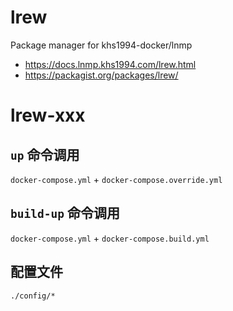# lrew

Package manager for khs1994-docker/lnmp

* https://docs.lnmp.khs1994.com/lrew.html
* https://packagist.org/packages/lrew/

# lrew-xxx

## `up` 命令调用

`docker-compose.yml` + `docker-compose.override.yml`

## `build-up` 命令调用

`docker-compose.yml` + `docker-compose.build.yml`

## 配置文件

`./config/*`
